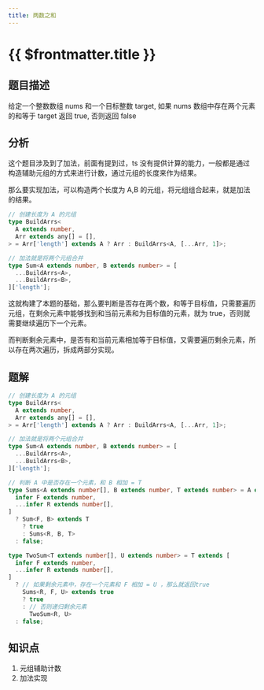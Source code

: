 ```yaml
---
title: 两数之和
---
```


# {{ $frontmatter.title }}

## 题目描述

给定一个整数数组 nums 和一个目标整数 target, 如果 nums 数组中存在两个元素的和等于 target 返回 true, 否则返回 false

## 分析

这个题目涉及到了加法，前面有提到过，ts 没有提供计算的能力，一般都是通过构造辅助元组的方式来进行计数，通过元组的长度来作为结果。

那么要实现加法，可以构造两个长度为 A,B 的元组，将元组组合起来，就是加法的结果。

```ts
// 创建长度为 A 的元组
type BuildArrs<
  A extends number,
  Arr extends any[] = [],
> = Arr['length'] extends A ? Arr : BuildArrs<A, [...Arr, 1]>;

// 加法就是将两个元组合并
type Sum<A extends number, B extends number> = [
  ...BuildArrs<A>,
  ...BuildArrs<B>,
]['length'];
```

这就构建了本题的基础，那么要判断是否存在两个数，和等于目标值，只需要遍历元组，在剩余元素中能够找到和当前元素和为目标值的元素，就为 true，否则就需要继续遍历下一个元素。

而判断剩余元素中，是否有和当前元素相加等于目标值，又需要遍历剩余元素，所以存在两次遍历，拆成两部分实现。

## 题解

```ts
// 创建长度为 A 的元组
type BuildArrs<
  A extends number,
  Arr extends any[] = [],
> = Arr['length'] extends A ? Arr : BuildArrs<A, [...Arr, 1]>;

// 加法就是将两个元组合并
type Sum<A extends number, B extends number> = [
  ...BuildArrs<A>,
  ...BuildArrs<B>,
]['length'];

// 判断 A 中是否存在一个元素，和 B 相加 = T
type Sums<A extends number[], B extends number, T extends number> = A extends [
  infer F extends number,
  ...infer R extends number[],
]
  ? Sum<F, B> extends T
    ? true
    : Sums<R, B, T>
  : false;

type TwoSum<T extends number[], U extends number> = T extends [
  infer F extends number,
  ...infer R extends number[],
]
  ? // 如果剩余元素中，存在一个元素和 F 相加 = U ，那么就返回true
    Sums<R, F, U> extends true
    ? true
    : // 否则递归剩余元素
      TwoSum<R, U>
  : false;
```

## 知识点

1. 元组辅助计数
2. 加法实现